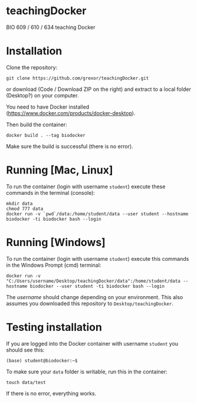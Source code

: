 # teachingDocker

BIO 609 / 610 / 634 teaching Docker

# Installation

Clone the repository:

`git clone https://github.com/grexor/teachingDocker.git`

or download (Code / Download ZIP on the right) and extract to a local folder (Desktop?) on your computer.

You need to have Docker installed (https://www.docker.com/products/docker-desktop).

Then build the container:

```
docker build . --tag biodocker
```

Make sure the build is successful (there is no error).

# Running [Mac, Linux]

To run the container (login with username `student`) execute these commands in the terminal (console):

```
mkdir data
chmod 777 data
docker run -v `pwd`/data:/home/student/data --user student --hostname biodocker -ti biodocker bash --login
```

# Running [Windows]

To run the container (login with username `student`) execute this commands in the Windows Prompt (cmd) terminal:

```
docker run -v "C:/Users/username/Desktop/teachingDocker/data":/home/student/data --hostname biodocker --user student -ti biodocker bash --login
```

The *username* should change depending on your environment. This also assumes you downloaded this repository to `Desktop/teachingDocker`.

# Testing installation

If you are logged into the Docker container with username `student` you should see this:

`(base) student@biodocker:~$`

To make sure your `data` folder is writable, run this in the container:

`touch data/test`

If there is no error, everything works.
